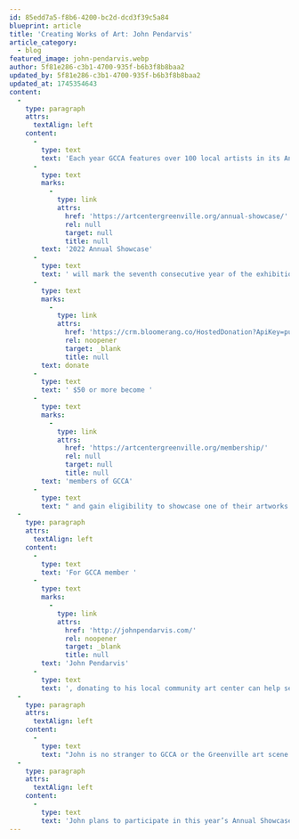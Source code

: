 ```yaml
---
id: 85edd7a5-f8b6-4200-bc2d-dcd3f39c5a84
blueprint: article
title: 'Creating Works of Art: John Pendarvis'
article_category:
  - blog
featured_image: john-pendarvis.webp
author: 5f81e286-c3b1-4700-935f-b6b3f8b8baa2
updated_by: 5f81e286-c3b1-4700-935f-b6b3f8b8baa2
updated_at: 1745354643
content:
  -
    type: paragraph
    attrs:
      textAlign: left
    content:
      -
        type: text
        text: 'Each year GCCA features over 100 local artists in its Annual Showcase during the months of August and September. The upcoming '
      -
        type: text
        marks:
          -
            type: link
            attrs:
              href: 'https://artcentergreenville.org/annual-showcase/'
              rel: null
              target: null
              title: null
        text: '2022 Annual Showcase'
      -
        type: text
        text: ' will mark the seventh consecutive year of the exhibition. This showing of the community’s proliferation in the arts would not be possible without the generous support of donors, who in this case, double as the artists themselves. Those who '
      -
        type: text
        marks:
          -
            type: link
            attrs:
              href: 'https://crm.bloomerang.co/HostedDonation?ApiKey=pub_3ceffa67-cdd7-11ea-bf1b-021b46d28cb8&WidgetId=211968'
              rel: noopener
              target: _blank
              title: null
        text: donate
      -
        type: text
        text: ' $50 or more become '
      -
        type: text
        marks:
          -
            type: link
            attrs:
              href: 'https://artcentergreenville.org/membership/'
              rel: null
              target: null
              title: null
        text: 'members of GCCA'
      -
        type: text
        text: " and gain eligibility to showcase one of their artworks in the Annual Showcase. This exhibition is a non-juried opportunity and gives artists the freedom to display their own unique styles.\_"
  -
    type: paragraph
    attrs:
      textAlign: left
    content:
      -
        type: text
        text: 'For GCCA member '
      -
        type: text
        marks:
          -
            type: link
            attrs:
              href: 'http://johnpendarvis.com/'
              rel: noopener
              target: _blank
              title: null
        text: 'John Pendarvis'
      -
        type: text
        text: ', donating to his local community art center can help serve many purposes. He states, “It is tough enough already for artists to find venues to not only show their artwork but also find places that serve as sources of encouragement.” By supporting GCCA, John hopes that his donations each year help artists of all ages to find courage in themselves to put brush to canvas and through the Annual Showcase, provide a venue for those artists to begin their art journey.'
  -
    type: paragraph
    attrs:
      textAlign: left
    content:
      -
        type: text
        text: "John is no stranger to GCCA or the Greenville art scene. He served on GCCA’s Main Gallery exhibition committee, helping create over 10 exhibitions. John is also a native South Carolina artist whose work reflects his love of music, and his Southern African American heritage. He shows his artwork across South Carolina but also participated in two of the past Annual Showcases at GCCA. In the 2021 Annual Showcase, John displayed his painting entitled “Boy In White Shirt.” John explains about the painting, “This was a statement piece reflective on black lives matters and the shooting of George Floyd. It represents all the black men that have a target on them figuratively and literally. I generally don’t do statement or activism pieces but I felt compelled to share my voice on this matter.”\_"
  -
    type: paragraph
    attrs:
      textAlign: left
    content:
      -
        type: text
        text: 'John plans to participate in this year’s Annual Showcase. He and many other local artists will have their work on display in the Main Gallery from August 5th to September 28th, 2022. Be sure to donate and submit artwork yourself before the July 22nd, 2022 RSVP deadline.'
---
```


